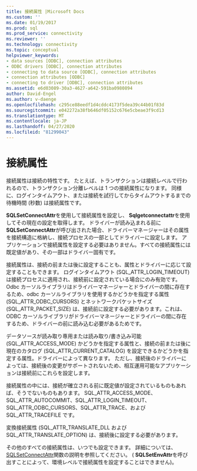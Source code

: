```yaml
---
title: 接続属性 |Microsoft Docs
ms.custom: ''
ms.date: 01/19/2017
ms.prod: sql
ms.prod_service: connectivity
ms.reviewer: ''
ms.technology: connectivity
ms.topic: conceptual
helpviewer_keywords:
- data sources [ODBC], connection attributes
- ODBC drivers [ODBC], connection attributes
- connecting to data source [ODBC], connection attributes
- connection attributes [ODBC]
- connecting to driver [ODBC], connection attributes
ms.assetid: e6d03089-30a3-4627-a642-591ba0980894
author: David-Engel
ms.author: v-daenge
ms.openlocfilehash: c295ce88eedf1d4cddc4173f5dea39c44b01f83d
ms.sourcegitcommit: e042272a38fb646df05152c676e5cbeae3f9cd13
ms.translationtype: MT
ms.contentlocale: ja-JP
ms.lasthandoff: 04/27/2020
ms.locfileid: "81299043"
---
```

# <a name="connection-attributes"></a>接続属性
接続属性は接続の特性です。 たとえば、トランザクションは接続レベルで行われるので、トランザクション分離レベルは 1 つの接続属性になります。 同様に、ログインタイムアウト、または接続を試行してからタイムアウトするまでの待機時間 (秒数) は接続属性です。  
  
 **SQLSetConnectAttr**を使用して接続属性を設定し、 **Sqlgetconnectattr**を使用してその現在の設定を取得します。 ドライバーが読み込まれる前に**SQLSetConnectAttr**が呼び出された場合、ドライバーマネージャーはその属性を接続構造に格納し、接続プロセスの一部としてドライバーに設定します。 アプリケーションで接続属性を設定する必要はありません。すべての接続属性には既定値があり、その一部はドライバー固有です。  
  
 接続属性は、接続の前または後に設定することも、属性とドライバーに応じて設定することもできます。 ログインタイムアウト (SQL_ATTR_LOGIN_TIMEOUT) は接続プロセスに適用され、接続前に設定されている場合にのみ有効です。 Odbc カーソルライブラリはドライバーマネージャーとドライバーの間に存在するため、odbc カーソルライブラリを使用するかどうかを指定する属性 (SQL_ATTR_ODBC_CURSORS) とネットワークパケットサイズ (SQL_ATTR_PACKET_SIZE) は、接続前に設定する必要があります。これは、ODBC カーソルライブラリがドライバーマネージャーとドライバーの間に存在するため、ドライバーの前に読み込む必要があるためです。  
  
 データソースが読み取り専用または読み取り/書き込み可能 (SQL_ATTR_ACCESS_MODE) かどうかを指定する属性と、接続の前または後に現在のカタログ (SQL_ATTR_CURRENT_CATALOG) を設定できるかどうかを指定する属性。ドライバーによって異なります。 ただし、接続後のドライバーによっては、接続後の変更がサポートされないため、相互運用可能なアプリケーションは接続前にこれらを設定します。  
  
 接続属性の中には、接続が確立される前に既定値が設定されているものもあれば、そうでないものもあります。 SQL_ATTR_ACCESS_MODE、SQL_ATTR_AUTOCOMMIT、SQL_ATTR_LOGIN_TIMEOUT、SQL_ATTR_ODBC_CURSORS、SQL_ATTR_TRACE、および SQL_ATTR_TRACEFILE です。  
  
 変換接続属性 (SQL_ATTR_TRANSLATE_DLL および SQL_ATTR_TRANSLATE_OPTION) は、接続後に設定する必要があります。  
  
 その他のすべての接続属性は、いつでも設定できます。 詳細については、 [SQLSetConnectAttr](../../../odbc/reference/syntax/sqlsetconnectattr-function.md)関数の説明を参照してください。 ( **SQLSetEnvAttr**を呼び出すことによって、環境レベルで接続属性を設定することはできません)。

